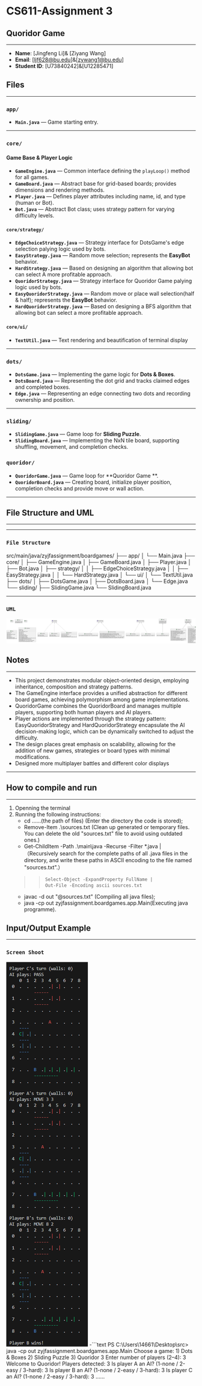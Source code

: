 # CS611-Assignment 3
## Quoridor Game 

---------------------------------------------------------------------------
- **Name**: [Jingfeng Li]&
            [Ziyang Wang]
- **Email**: [ljf628@bu.edu]&[zywang1@bu.edu]
- **Student ID**: [U73840242]&[U12285471]

## Files
---------------------------------------------------------------------------
### `app/`
- **`Main.java`** — Game starting entry.

---

### `core/`

####  Game Base & Player Logic
- **`GameEngine.java`** — Common interface defining the `playLoop()` method for all games.  
- **`GameBoard.java`** — Abstract base for grid-based boards; provides dimensions and rendering methods.  
- **`Player.java`** — Defines player attributes including name, id, and type (human or Bot).  
- **`Bot.java`** — Abstract Bot class; uses strategy pattern for varying difficulty levels.  

####  `core/strategy/`
- **`EdgeChoiceStrategy.java`** — Strategy interface for DotsGame's edge selection palying logic used by bots.  
- **`EasyStrategy.java`** — Random move selection; represents the **EasyBot** behavior.  
- **`HardStrategy.java`** — Based on designing an algorithm that allowing bot can select A more profitable approach.
- **`QuoridorStrategy.java`** — Strategy interface for Quoridor Game palying logic used by bots.  
- **`EasyQuoridorStrategy.java`** — Random move or place wall selection(half & half); represents the **EasyBot** behavior.  
- **`HardQuoridorStrategy.java`** — Based on designing a BFS algorithm that allowing bot can select a more profitable approach.

#### `core/ui/`
- **`TextUtil.java`** — Text rendering and beautification of terminal display
---

### `dots/`
- **`DotsGame.java`** — Implementing the game logic for **Dots & Boxes**.
- **`DotsBoard.java`** — Representing the dot grid and tracks claimed edges and completed boxes.  
- **`Edge.java`** — Representing an edge connecting two dots and recording ownership and position.

---
### `sliding/`
- **`SlidingGame.java`** — Game loop for **Sliding Puzzle**.
- **`SlidingBoard.java`** — Implementing the NxN tile board, supporting shuffling, movement, and completion checks.
### `quoridor/`
- **`QuoridorGame.java`** — Game loop for **Quoridor Game **.
- **`QuoridorBoard.java`** — Creating board, initialize player position, completion checks and provide move or wall action.

---
## File Structure and UML
---------------------------------------------------------------------------
---
### `File Structure `
src/main/java/zyjfassignment/boardgames/
├── app/
│   └── Main.java
├── core/
│   ├── GameEngine.java
│   ├── GameBoard.java
│   ├── Player.java
│   ├── Bot.java
│   ├── strategy/
│   │   ├── EdgeChoiceStrategy.java
│   │   ├── EasyStrategy.java
│   │   └── HardStrategy.java
│   └── ui/
│       └── TextUtil.java
├── dots/
│   ├── DotsGame.java
│   ├── DotsBoard.java
│   └── Edge.java
└── sliding/
    ├── SlidingGame.java
    └── SlidingBoard.java


---
### `UML`
![UML Diagram](uml.png)

## Notes
---------------------------------------------------------------------------
- This project demonstrates modular object-oriented design, employing inheritance, composition and strategy patterns. 
- The GameEngine interface provides a unified abstraction for different board games, achieving polymorphism among game implementations.   
- QuoridorGame combines the QuoridorBoard and manages multiple players, supporting both human players and AI players.   
- Player actions are implemented through the strategy pattern: EasyQuoridorStrategy and HardQuoridorStrategy encapsulate the AI decision-making logic, which can be dynamically switched to adjust the difficulty. 
- The design places great emphasis on scalability, allowing for the addition of new games, strategies or board types with minimal modifications.
- Designed more multiplayer battles and different color displays
---

## How to compile and run
---------------------------------------------------------------------------
1. Openning the terminal
2. Running the following instructions:
   - cd ......(the path of files) (Enter the directory the code is stored);
   - Remove-Item .\sources.txt (Clean up generated or temporary files. You can delete the old "sources.txt" file to avoid using outdated ones.)
   - Get-ChildItem -Path .\main\java -Recurse -Filter *.java | （Recursively search for the complete paths of all .java files in the directory, and write these paths in ASCII encoding to the file named "sources.txt".）
    >>     Select-Object -ExpandProperty FullName |
    >>     Out-File -Encoding ascii sources.txt
   - javac -d out "@sources.txt" (Compiling all java files);
   - java -cp out zyjfassignment.boardgames.app.Main(Executing java programme).
## Input/Output Example
---------------------------------------------------------------------------
### `Screen Shoot`
![Example Diagram](example.png)
-```text
PS C:\Users\14661\Desktop\src> java -cp out zyjfassignment.boardgames.app.Main
Choose a game: 1) Dots & Boxes  2) Sliding Puzzle  3) Quoridor
3
Enter number of players (2–4): 3
Welcome to Quoridor!
Players detected: 3
Is player A an AI?  (1-none / 2-easy / 3-hard): 3
Is player B an AI?  (1-none / 2-easy / 3-hard): 3
Is player C an AI?  (1-none / 2-easy / 3-hard): 3
......

 




